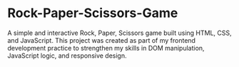 # Rock-Paper-Scissors-Game
A simple and interactive Rock, Paper, Scissors game built using HTML, CSS, and JavaScript. This project was created as part of my frontend development practice to strengthen my skills in DOM manipulation, JavaScript logic, and responsive design.
